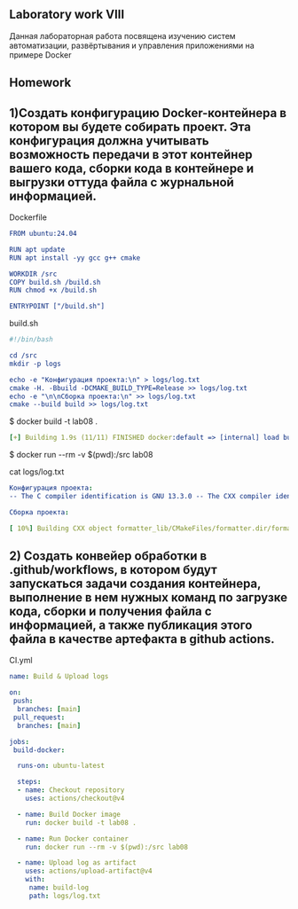  ## Laboratory work VIII
Данная лабораторная работа посвящена изучению систем автоматизации, развёртывания и управления приложениями на примере Docker
## Homework

## 1)Cоздать конфигурацию Docker-контейнера в котором вы будете собирать проект. Эта конфигурация должна учитывать возможность передачи в этот контейнер вашего кода, сборки кода в контейнере и выгрузки оттуда файла с журнальной информацией.

Dockerfile
```cmake
FROM ubuntu:24.04

RUN apt update
RUN apt install -yy gcc g++ cmake

WORKDIR /src
COPY build.sh /build.sh
RUN chmod +x /build.sh

ENTRYPOINT ["/build.sh"]
```
build.sh
```cmake
#!/bin/bash

cd /src
mkdir -p logs

echo -e "Конфигурация проекта:\n" > logs/log.txt
cmake -H. -Bbuild -DCMAKE_BUILD_TYPE=Release >> logs/log.txt
echo -e "\n\nСборка проекта:\n" >> logs/log.txt
cmake --build build >> logs/log.txt
```

$ docker build -t lab08 .
```yml
[+] Building 1.9s (11/11) FINISHED docker:default => [internal] load build definition from Dockerfile 0.0s => => transferring dockerfile: 195B 0.0s => [internal] load metadata for docker.io/library/ubuntu:24.04 1.6s => [internal] load .dockerignore 0.2s => => transferring context: 2B 0.1s => [1/6] FROM docker.io/library/ubuntu:24.04@sha256:6015f66923d7afbc53558d7ccffd325d43b4e249f41a6e93eef074c9505d2233 0.0s => [internal] load build context 0.0s => => transferring context: 30B 0.0s => CACHED [2/6] RUN apt update 0.0s => CACHED [3/6] RUN apt install -yy gcc g++ cmake 0.0s => CACHED [4/6] WORKDIR /src 0.0s => CACHED [5/6] COPY build.sh /build.sh 0.0s => CACHED [6/6] RUN chmod +x /build.sh 0.0s => exporting to image 0.0s => => exporting layers 0.0s => => writing image sha256:7bca94e4b02bb0eb08e40f924c585b53c4d02946793c673bbf5fd193b96ba019 0.0s => => naming to docker.io/library/lab08
```
$ docker run --rm -v $(pwd):/src lab08

cat logs/log.txt
```yml
Конфигурация проекта:
-- The C compiler identification is GNU 13.3.0 -- The CXX compiler identification is GNU 13.3.0 -- Detecting C compiler ABI info -- Detecting C compiler ABI info - done -- Check for working C compiler: /usr/bin/cc - skipped -- Detecting C compile features -- Detecting C compile features - done -- Detecting CXX compiler ABI info -- Detecting CXX compiler ABI info - done -- Check for working CXX compiler: /usr/bin/c++ - skipped -- Detecting CXX compile features -- Detecting CXX compile features - done -- Configuring done (0.3s) -- Generating done (0.0s) -- Build files have been written to: /src/build

Сборка проекта:

[ 10%] Building CXX object formatter_lib/CMakeFiles/formatter.dir/formatter.cpp.o [ 20%] Linking CXX static library libformatter.a [ 20%] Built target formatter [ 30%] Building CXX object formatter_ex_lib/CMakeFiles/formatter_ex.dir/formatter_ex.cpp.o [ 40%] Linking CXX static library libformatter_ex.a [ 40%] Built target formatter_ex [ 50%] Building CXX object solver_lib/CMakeFiles/solver.dir/solver.cpp.o [ 60%] Linking CXX static library libsolver.a [ 60%] Built target solver [ 70%] Building CXX object hello_world_application/CMakeFiles/hello_world_application.dir/hello_world.cpp.o [ 80%] Linking CXX executable hello_world_application [ 80%] Built target hello_world_application [ 90%] Building CXX object solver_application/CMakeFiles/solver_application.dir/equation.cpp.o [100%] Linking CXX executable solver_application [100%] Built target solver_application
```
## 2) Создать конвейер обработки в .github/workflows, в котором будут запускаться задачи создания контейнера, выполнение в нем нужных команд по загрузке кода, сборки и получения файла с информацией, а также публикация этого файла в качестве артефакта в github actions.

CI.yml
```yml
name: Build & Upload logs

on:
 push:
  branches: [main]
 pull_request:
  branches: [main]

jobs:
 build-docker:

  runs-on: ubuntu-latest

  steps:
  - name: Checkout repository
    uses: actions/checkout@v4

  - name: Build Docker image
    run: docker build -t lab08 .

  - name: Run Docker container
    run: docker run --rm -v $(pwd):/src lab08

  - name: Upload log as artifact
    uses: actions/upload-artifact@v4
    with:
     name: build-log
     path: logs/log.txt
```

